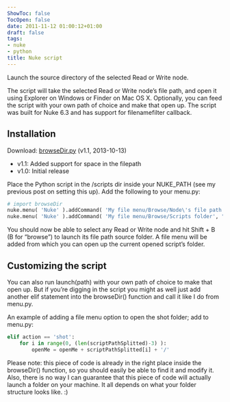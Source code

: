 ```yaml
---
ShowToc: false
TocOpen: false
date: 2011-11-12 01:00:12+01:00
draft: false
tags:
- nuke
- python
title: Nuke script
---
```


Launch the source directory of the selected Read or Write node.



The script will take the selected Read or Write node’s file path, and open it using Explorer on Windows or Finder on Mac OS X. Optionally, you can feed the script with your own path of choice and make that open up. The script was built for Nuke 6.3 and has support for filenamefilter callback.

## Installation

Download: [browseDir.py](https://github.com/fredrikaverpil/nuke/raw/master/scripts/browseDir.py) (v1.1, 2013-10-13)

- v1.1: Added support for space in the filepath
- v1.0: Initial release

Place the Python script in the /scripts dir inside your NUKE_PATH (see my previous post on setting this up). Add the following to your menu.py:

```python
# import browseDir
nuke.menu( 'Nuke' ).addCommand( 'My file menu/Browse/Node\'s file path', "browseDir.browseDirByNode()", 'shift+b' )
nuke.menu( 'Nuke' ).addCommand( 'My file menu/Browse/Scripts folder', "browseDir.browseDir('scripts')" )
```

You should now be able to select any Read or Write node and hit Shift + B (B for “browse”) to launch its file path source folder. A file menu will be added from which you can open up the current opened script’s folder.

## Customizing the script

You can also run launch(path) with your own path of choice to make that open up. But if you’re digging in the script you might as well just add another elif statement into the browseDir() function and call it like I do from menu.py.

An example of adding a file menu option to open the shot folder; add to menu.py:

```python
elif action == 'shot':
	for i in range(0, (len(scriptPathSplitted)-3) ):
		openMe = openMe + scriptPathSplitted[i] + '/'
```

Please note: this piece of code is already in the right place inside the browseDir() function, so you should easily be able to find it and modify it. Also, there is no way I can guarantee that this piece of code will actually launch a folder on your machine. It all depends on what your folder structure looks like. :)